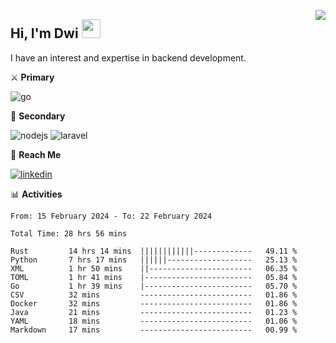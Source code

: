 [<img src="https://komarev.com/ghpvc/?username=masred&color=green&style=flat-square&label=Profile+Views" align="right">](github.com/masred)

## Hi, I'm Dwi <img src="https://raw.githubusercontent.com/MartinHeinz/MartinHeinz/master/wave.gif" width="30px">

I have an interest and expertise in backend development.

⚔️ **Primary**

![go](https://img.shields.io/badge/---?logo=go&label=Golang&style=social)

🔪 **Secondary**

![nodejs](https://img.shields.io/badge/---?logo=node.js&label=Node.js&style=social&logoColor=green)
![laravel](https://img.shields.io/badge/---?logo=laravel&label=Laravel&style=social)

🔗 **Reach Me**

[![linkedin](https://img.shields.io/badge/---?logo=linkedin&label=LinkedIn&style=social)](https://linkedin.com/in/dwifitriyanto)

📊 **Activities**

<!--START_SECTION:waka-->

```all_time
From: 15 February 2024 - To: 22 February 2024

Total Time: 28 hrs 56 mins

Rust         14 hrs 14 mins  ||||||||||||-------------   49.11 %
Python       7 hrs 17 mins   ||||||-------------------   25.13 %
XML          1 hr 50 mins    ||-----------------------   06.35 %
TOML         1 hr 41 mins    |------------------------   05.84 %
Go           1 hr 39 mins    |------------------------   05.70 %
CSV          32 mins         -------------------------   01.86 %
Docker       32 mins         -------------------------   01.86 %
Java         21 mins         -------------------------   01.23 %
YAML         18 mins         -------------------------   01.06 %
Markdown     17 mins         -------------------------   00.99 %
```

<!--END_SECTION:waka-->
